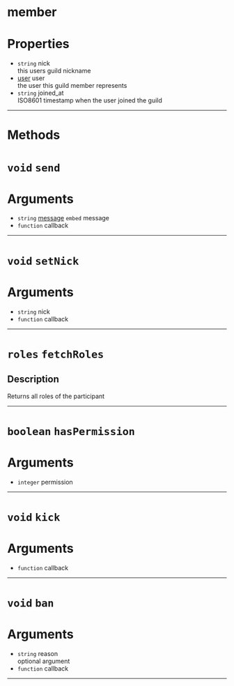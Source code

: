 # member

# Properties
* `string` nick  
this users guild nickname  
* [user](https://github.com/devonium/gm-discordAPI/blob/doc/user.md#user) user  
the user this guild member represents  
* `string` joined_at  
ISO8601 timestamp when the user joined the guild  

---
# Methods
# `void` `send`

# Arguments
* `string` [message](https://github.com/devonium/gm-discordAPI/blob/doc/message.md#message) `embed` message  
* `function` callback  

---
# `void` `setNick`

# Arguments
* `string` nick  
* `function` callback  

---
# `roles` `fetchRoles`


Description
---
Returns all roles of the participant  

---
# `boolean` `hasPermission`

# Arguments
* `integer` permission  

---
# `void` `kick`

# Arguments
* `function` callback  

---
# `void` `ban`

# Arguments
* `string` reason  
optional argument 
* `function` callback  

---

